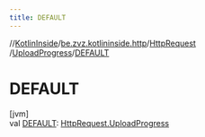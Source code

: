 ```yaml
---
title: DEFAULT
---
```

//[KotlinInside](../../../../index.html)/[be.zvz.kotlininside.http](../../index.html)/[HttpRequest](../index.html)
/[UploadProgress](index.html)/[DEFAULT](-d-e-f-a-u-l-t.html)

# DEFAULT

[jvm]\
val [DEFAULT](-d-e-f-a-u-l-t.html): [HttpRequest.UploadProgress](index.html)




